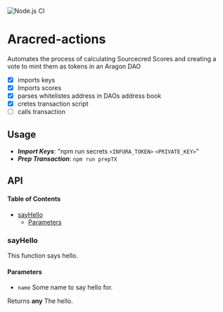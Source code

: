 ![Node.js CI](https://github.com/pythonpete32/aracred-actions/workflows/Node.js%20CI/badge.svg)

# Aracred-actions

Automates the process of calculating Sourcecred Scores and creating a vote to mint them as tokens in an Aragon DAO

- [x] imports keys
- [x] Imports scores
- [x] parses whitelistes address in DAOs address book
- [x] cretes transaction script
- [ ] calls transaction

## Usage

- **_Import Keys_**: "npm run secrets `<INFURA_TOKEN>` `<PRIVATE_KEY>`"
- **_Prep Transaction_**: `npm run prepTX`

## API

<!-- Generated by documentation.js. Update this documentation by updating the source code. -->

#### Table of Contents

- [sayHello](#sayhello)
  - [Parameters](#parameters)

### sayHello

This function says hello.

#### Parameters

- `name` Some name to say hello for.

Returns **any** The hello.
